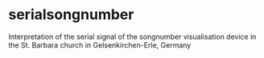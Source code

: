 # serialsongnumber
Interpretation of the serial signal of the songnumber visualisation device in the St. Barbara church in Gelsenkirchen-Erle, Germany
